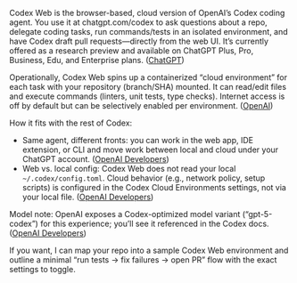 Codex Web is the browser-based, cloud version of OpenAI’s Codex coding agent. You use it at chatgpt.com/codex to ask questions about a repo, delegate coding tasks, run commands/tests in an isolated environment, and have Codex draft pull requests—directly from the web UI. It’s currently offered as a research preview and available on ChatGPT Plus, Pro, Business, Edu, and Enterprise plans. ([ChatGPT][1])

Operationally, Codex Web spins up a containerized “cloud environment” for each task with your repository (branch/SHA) mounted. It can read/edit files and execute commands (linters, unit tests, type checks). Internet access is off by default but can be selectively enabled per environment. ([OpenAI][2])

How it fits with the rest of Codex:

* Same agent, different fronts: you can work in the web app, IDE extension, or CLI and move work between local and cloud under your ChatGPT account. ([OpenAI Developers][3])
* Web vs. local config: Codex Web does not read your local `~/.codex/config.toml`. Cloud behavior (e.g., network policy, setup scripts) is configured in the Codex Cloud Environments settings, not via your local file. ([OpenAI Developers][4])

Model note: OpenAI exposes a Codex-optimized model variant (“gpt-5-codex”) for this experience; you’ll see it referenced in the Codex docs. ([OpenAI Developers][3])

If you want, I can map your repo into a sample Codex Web environment and outline a minimal “run tests → fix failures → open PR” flow with the exact settings to toggle.

[1]: https://chatgpt.com/codex?utm_source=chatgpt.com "Codex"
[2]: https://openai.com/index/introducing-codex/?utm_source=chatgpt.com "Introducing Codex"
[3]: https://developers.openai.com/codex/?utm_source=chatgpt.com "Codex"
[4]: https://developers.openai.com/codex/cloud/?utm_source=chatgpt.com "Codex cloud"
